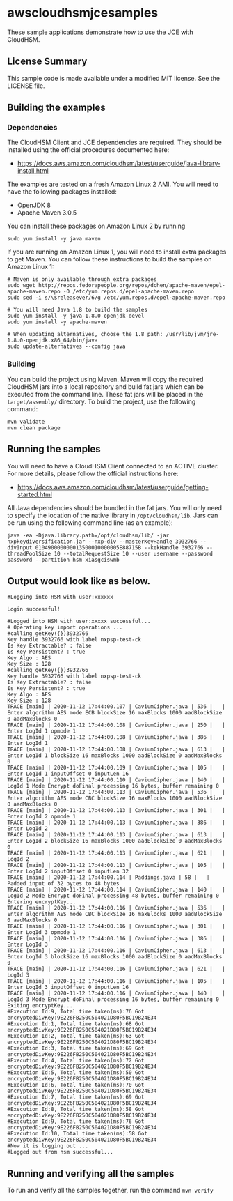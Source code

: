 # awscloudhsmjcesamples

These sample applications demonstrate how to use the JCE with CloudHSM.

## License Summary

This sample code is made available under a modified MIT license. See the LICENSE file.

## Building the examples

### Dependencies

The CloudHSM Client and JCE dependencies are required. They should be installed using the official
procedures documented here:

* https://docs.aws.amazon.com/cloudhsm/latest/userguide/java-library-install.html

The examples are tested on a fresh Amazon Linux 2 AMI. You will need to have the following packages 
installed:

* OpenJDK 8
* Apache Maven 3.0.5

You can install these packages on Amazon Linux 2 by running

```
sudo yum install -y java maven
```

If you are running on Amazon Linux 1, you will need to install extra packages to get Maven.
You can follow these instructions to build the samples on Amazon Linux 1:

```
# Maven is only available through extra packages
sudo wget http://repos.fedorapeople.org/repos/dchen/apache-maven/epel-apache-maven.repo -O /etc/yum.repos.d/epel-apache-maven.repo
sudo sed -i s/\$releasever/6/g /etc/yum.repos.d/epel-apache-maven.repo

# You will need Java 1.8 to build the samples
sudo yum install -y java-1.8.0-openjdk-devel
sudo yum install -y apache-maven

# When updating alternatives, choose the 1.8 path: /usr/lib/jvm/jre-1.8.0-openjdk.x86_64/bin/java
sudo update-alternatives --config java
```


### Building

You can build the project using Maven. Maven will copy the required CloudHSM jars into a local repository
and build fat jars which can be executed from the command line. These fat jars will be placed in the
`target/assembly/` directory. To build the project, use the following command:

```
mvn validate
mvn clean package
```

## Running the samples

You will need to have a CloudHSM Client connected to an ACTIVE cluster. For more details, please follow
the official instructions here:

* https://docs.aws.amazon.com/cloudhsm/latest/userguide/getting-started.html

All Java dependencies should be bundled in the fat jars. You will only need to specify the location of the
native library in `/opt/cloudhsm/lib`. Jars can be run using the following command line (as an example): 

```
java -ea -Djava.library.path=/opt/cloudhsm/lib/ -jar nxpkeydiversification.jar --nxp-div --masterKeyHandle 3932766 --divInput 010490000000013500010000005E88715B --kekHandle 3932766 --threadPoolSize 10 --totalRequestSize 10 --user username --password password --partition hsm-xiasgciswmb
```
## Output would look like as below.
```
#Logging into HSM with user:xxxxxx

Login successful!

#Logged into HSM with user:xxxxx successful...
# Operating key import operations ...
#calling getKey({})3932766
Key handle 3932766 with label nxpsp-test-ck
Is Key Extractable? : false
Is Key Persistent? : true
Key Algo : AES
Key Size : 128
#calling getKey({})3932766
Key handle 3932766 with label nxpsp-test-ck
Is Key Extractable? : false
Is Key Persistent? : true
Key Algo : AES
Key Size : 128
TRACE [main] | 2020-11-12 17:44:00.107 | CaviumCipher.java | 536 |   | Enter algorithm AES mode ECB blockSize 16 maxBlocks 1000 aadBlockSize 0 aadMaxBlocks 0
TRACE [main] | 2020-11-12 17:44:00.108 | CaviumCipher.java | 250 |   | Enter LogId 1 opmode 1
TRACE [main] | 2020-11-12 17:44:00.108 | CaviumCipher.java | 386 |   | Enter LogId 1
TRACE [main] | 2020-11-12 17:44:00.108 | CaviumCipher.java | 613 |   | Enter LogId 1 blockSize 16 maxBlocks 1000 aadBlockSize 0 aadMaxBlocks 0
TRACE [main] | 2020-11-12 17:44:00.109 | CaviumCipher.java | 105 |   | Enter LogId 1 inputOffset 0 inputLen 16
TRACE [main] | 2020-11-12 17:44:00.110 | CaviumCipher.java | 140 |   | LogId 1 Mode Encrypt doFinal processing 16 bytes, buffer remaining 0
TRACE [main] | 2020-11-12 17:44:00.113 | CaviumCipher.java | 536 |   | Enter algorithm AES mode CBC blockSize 16 maxBlocks 1000 aadBlockSize 0 aadMaxBlocks 0
TRACE [main] | 2020-11-12 17:44:00.113 | CaviumCipher.java | 301 |   | Enter LogId 2 opmode 1
TRACE [main] | 2020-11-12 17:44:00.113 | CaviumCipher.java | 386 |   | Enter LogId 2
TRACE [main] | 2020-11-12 17:44:00.113 | CaviumCipher.java | 613 |   | Enter LogId 2 blockSize 16 maxBlocks 1000 aadBlockSize 0 aadMaxBlocks 0
TRACE [main] | 2020-11-12 17:44:00.113 | CaviumCipher.java | 621 |   | LogId 2
TRACE [main] | 2020-11-12 17:44:00.113 | CaviumCipher.java | 105 |   | Enter LogId 2 inputOffset 0 inputLen 32
TRACE [main] | 2020-11-12 17:44:00.114 | Paddings.java | 58 |   | Padded input of 32 bytes to 48 bytes
TRACE [main] | 2020-11-12 17:44:00.114 | CaviumCipher.java | 140 |   | LogId 2 Mode Encrypt doFinal processing 48 bytes, buffer remaining 0
Entering encryptKey...
TRACE [main] | 2020-11-12 17:44:00.116 | CaviumCipher.java | 536 |   | Enter algorithm AES mode CBC blockSize 16 maxBlocks 1000 aadBlockSize 0 aadMaxBlocks 0
TRACE [main] | 2020-11-12 17:44:00.116 | CaviumCipher.java | 301 |   | Enter LogId 3 opmode 1
TRACE [main] | 2020-11-12 17:44:00.116 | CaviumCipher.java | 386 |   | Enter LogId 3
TRACE [main] | 2020-11-12 17:44:00.116 | CaviumCipher.java | 613 |   | Enter LogId 3 blockSize 16 maxBlocks 1000 aadBlockSize 0 aadMaxBlocks 0
TRACE [main] | 2020-11-12 17:44:00.116 | CaviumCipher.java | 621 |   | LogId 3
TRACE [main] | 2020-11-12 17:44:00.116 | CaviumCipher.java | 105 |   | Enter LogId 3 inputOffset 0 inputLen 16
TRACE [main] | 2020-11-12 17:44:00.116 | CaviumCipher.java | 140 |   | LogId 3 Mode Encrypt doFinal processing 16 bytes, buffer remaining 0
Exiting encryptKey...
#Execution Id:9, Total time taken(ms):76 Got encryptedDivKey:9E226FB250C504021D80F5BC19B24E34
#Execution Id:1, Total time taken(ms):68 Got encryptedDivKey:9E226FB250C504021D80F5BC19B24E34
#Execution Id:2, Total time taken(ms):63 Got encryptedDivKey:9E226FB250C504021D80F5BC19B24E34
#Execution Id:3, Total time taken(ms):69 Got encryptedDivKey:9E226FB250C504021D80F5BC19B24E34
#Execution Id:4, Total time taken(ms):72 Got encryptedDivKey:9E226FB250C504021D80F5BC19B24E34
#Execution Id:5, Total time taken(ms):50 Got encryptedDivKey:9E226FB250C504021D80F5BC19B24E34
#Execution Id:6, Total time taken(ms):70 Got encryptedDivKey:9E226FB250C504021D80F5BC19B24E34
#Execution Id:7, Total time taken(ms):69 Got encryptedDivKey:9E226FB250C504021D80F5BC19B24E34
#Execution Id:8, Total time taken(ms):58 Got encryptedDivKey:9E226FB250C504021D80F5BC19B24E34
#Execution Id:9, Total time taken(ms):76 Got encryptedDivKey:9E226FB250C504021D80F5BC19B24E34
#Execution Id:10, Total time taken(ms):58 Got encryptedDivKey:9E226FB250C504021D80F5BC19B24E34
#Now it is logging out ...
#Logged out from hsm successful...
```

## Running and verifying all the samples

To run and verify all the samples together, run the command ```mvn verify```
